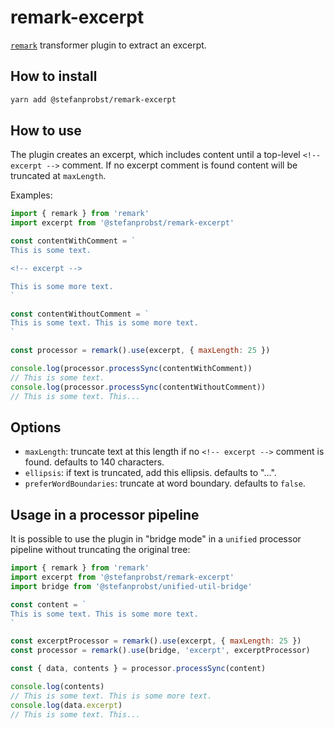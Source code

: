 # remark-excerpt

[`remark`](https://remark.js.org/) transformer plugin to extract an excerpt.

## How to install

```bash
yarn add @stefanprobst/remark-excerpt
```

## How to use

The plugin creates an excerpt, which includes content until a top-level
`<!-- excerpt -->` comment. If no excerpt comment is found content will be
truncated at `maxLength`.

Examples:

```js
import { remark } from 'remark'
import excerpt from '@stefanprobst/remark-excerpt'

const contentWithComment = `
This is some text.

<!-- excerpt -->

This is some more text.
`

const contentWithoutComment = `
This is some text. This is some more text.
`

const processor = remark().use(excerpt, { maxLength: 25 })

console.log(processor.processSync(contentWithComment))
// This is some text.
console.log(processor.processSync(contentWithoutComment))
// This is some text. This...
```

## Options

- `maxLength`: truncate text at this length if no `<!-- excerpt -->` comment is
  found. defaults to 140 characters.
- `ellipsis`: if text is truncated, add this ellipsis. defaults to "...".
- `preferWordBoundaries`: truncate at word boundary. defaults to `false`.

## Usage in a processor pipeline

It is possible to use the plugin in "bridge mode" in a `unified` processor
pipeline without truncating the original tree:

```js
import { remark } from 'remark'
import excerpt from '@stefanprobst/remark-excerpt'
import bridge from '@stefanprobst/unified-util-bridge'

const content = `
This is some text. This is some more text.
`

const excerptProcessor = remark().use(excerpt, { maxLength: 25 })
const processor = remark().use(bridge, 'excerpt', excerptProcessor)

const { data, contents } = processor.processSync(content)

console.log(contents)
// This is some text. This is some more text.
console.log(data.excerpt)
// This is some text. This...
```
